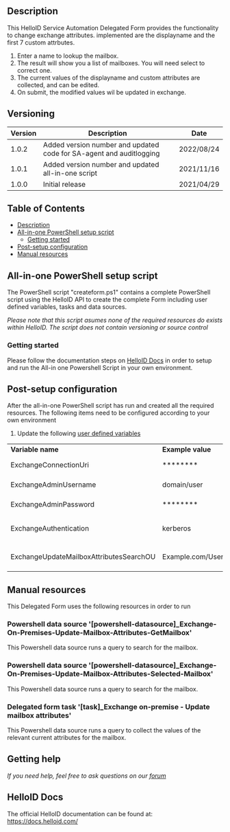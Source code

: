 <!-- Description -->
## Description
This HelloID Service Automation Delegated Form provides the functionality to change exchange attributes. implemented are the displayname and the first 7 custom attrbutes.
 
 1. Enter a name to lookup the mailbox.
 2. The result will show you a list of mailboxes. You will need select to correct one.
 3. The current values of the displayname and custom attributes are collected, and can be edited. 
 4. On submit, the modified values wil be updated in exchange.

## Versioning
| Version | Description | Date |
| - | - | - |
| 1.0.2   | Added version number and updated code for SA-agent and auditlogging | 2022/08/24  |
| 1.0.1   | Added version number and updated all-in-one script | 2021/11/16  |
| 1.0.0   | Initial release | 2021/04/29  |

<!-- TABLE OF CONTENTS -->
## Table of Contents
* [Description](#description)
* [All-in-one PowerShell setup script](#all-in-one-powershell-setup-script)
  * [Getting started](#getting-started)
* [Post-setup configuration](#post-setup-configuration)
* [Manual resources](#manual-resources)


## All-in-one PowerShell setup script
The PowerShell script "createform.ps1" contains a complete PowerShell script using the HelloID API to create the complete Form including user defined variables, tasks and data sources.

 _Please note that this script asumes none of the required resources do exists within HelloID. The script does not contain versioning or source control_


### Getting started
Please follow the documentation steps on [HelloID Docs](https://docs.helloid.com/hc/en-us/articles/360017556559-Service-automation-GitHub-resources) in order to setup and run the All-in one Powershell Script in your own environment.


## Post-setup configuration
After the all-in-one PowerShell script has run and created all the required resources. The following items need to be configured according to your own environment
 1. Update the following [user defined variables](https://docs.helloid.com/hc/en-us/articles/360014169933-How-to-Create-and-Manage-User-Defined-Variables)
<table>
  <tr><td><strong>Variable name</strong></td><td><strong>Example value</strong></td><td><strong>Description</strong></td></tr>
  <tr><td>ExchangeConnectionUri</td><td>********</td><td>Exchange server URI</td></tr>
  <tr><td>ExchangeAdminUsername</td><td>domain/user</td><td>Exchange server admin account</td></tr>
  <tr><td>ExchangeAdminPassword</td><td>********</td><td>Exchange server admin password</td></tr>
  <tr><td>ExchangeAuthentication</td><td>kerberos</td><td>Exchange server authentication method</td></tr> 
   <tr><td>ExchangeUpdateMailboxAttributesSearchOU</td><td>Example.com/Users</td><td>OrganizationalUnit to search for mailbox</td></tr>
</table>

## Manual resources
This Delegated Form uses the following resources in order to run


### Powershell data source '[powershell-datasource]_Exchange-On-Premises-Update-Mailbox-Attributes-GetMailbox'
This Powershell data source runs a query to search for the mailbox.

### Powershell data source '[powershell-datasource]_Exchange-On-Premises-Update-Mailbox-Attributes-Selected-Mailbox'
This Powershell data source runs a query to search for the mailbox.

### Delegated form task '[task]_Exchange on-premise - Update mailbox attributes'
This Powershell data source runs a query to collect the values of the relevant current attributes for the mailbox.

## Getting help
_If you need help, feel free to ask questions on our [forum](https://forum.helloid.com/forum/helloid-connectors/service-automation/253-helloid-sa-exchange-onpremises-update-mailbox-attributes)_

## HelloID Docs
The official HelloID documentation can be found at: https://docs.helloid.com/